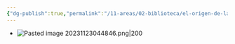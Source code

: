 ```yaml
---
{"dg-publish":true,"permalink":"/11-areas/02-biblioteca/el-origen-de-las-especies/","noteIcon":""}
---
```


- ![Pasted image 20231123044846.png|200](/img/user/11%20%C3%81reas%20%E2%9A%99/02%20Biblioteca/%F0%9F%92%BE%20Adjuntos/Pasted%20image%2020231123044846.png)